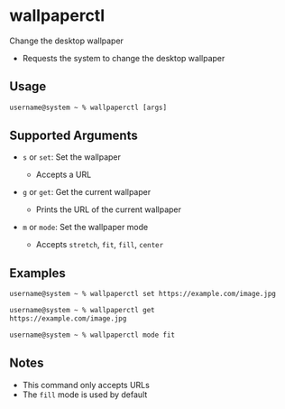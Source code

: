 # wallpaperctl

Change the desktop wallpaper

- Requests the system to change the desktop wallpaper

## Usage

```txt
username@system ~ % wallpaperctl [args]
```

## Supported Arguments

- `s` or `set`: Set the wallpaper
  - Accepts a URL

- `g` or `get`: Get the current wallpaper
  - Prints the URL of the current wallpaper

- `m` or `mode`: Set the wallpaper mode
  - Accepts `stretch`, `fit`, `fill`, `center`

## Examples

```txt
username@system ~ % wallpaperctl set https://example.com/image.jpg

username@system ~ % wallpaperctl get
https://example.com/image.jpg

username@system ~ % wallpaperctl mode fit
```

## Notes

- This command only accepts URLs
- The `fill` mode is used by default
